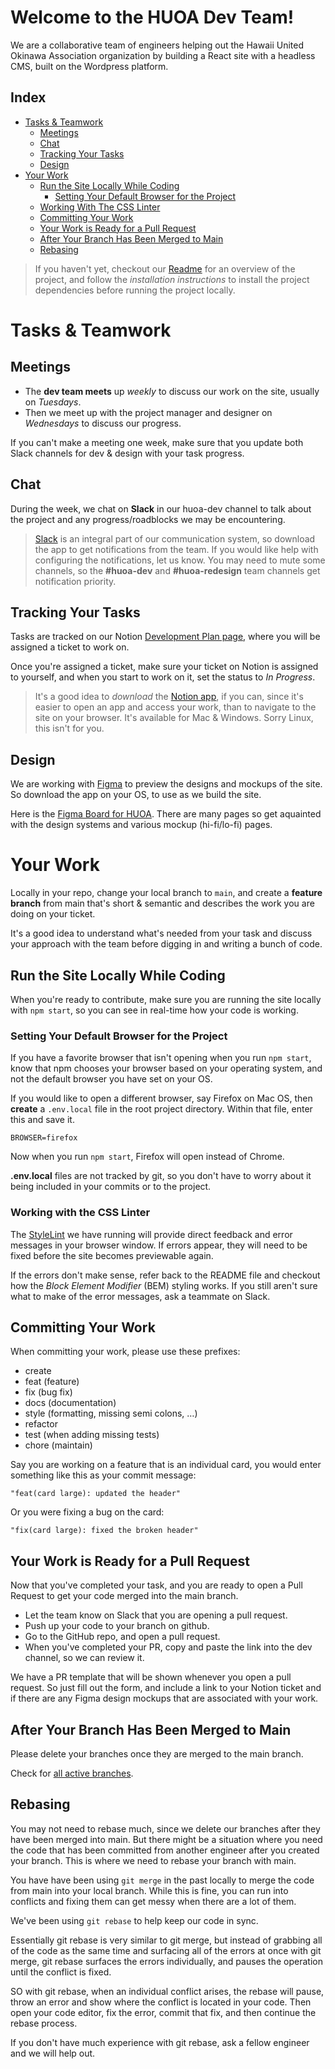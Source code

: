 # Welcome to the HUOA Dev Team! 

We are a collaborative team of engineers helping out the Hawaii United Okinawa Association organization by building a React site with a headless CMS, built on the Wordpress platform.

## Index
- [Tasks & Teamwork](#tasks-&-teamwork)
  - [Meetings](#meetings)
  - [Chat](#chat)
  - [Tracking Your Tasks](#tracking-your-tasks)
  - [Design](#design)
- [Your Work](#your-work)
  - [Run the Site Locally While Coding](#run-the-site-locally-while-coding)
    - [Setting Your Default Browser for the Project](#setting-your-default-browser-for-the-project)
  - [Working With The CSS Linter](#working-with-the-css-linter)
  - [Committing Your Work](#committing-your-work)
  - [Your Work is Ready for a Pull Request](#your-work-is-ready-for-a-pull-request)
  - [After Your Branch Has Been Merged to Main](#after-your-branch-has-been-merged-to-main)
  - [Rebasing](#rebasing)

>If you haven't yet, checkout our [Readme](https://github.com/Hawaian-United-Okinawa-Association/huoa-react/blob/main/README.md) for an overview of the project, and follow the *installation instructions* to install the project dependencies before running the project locally.

# Tasks & Teamwork

## Meetings
- The **dev team meets** up *weekly* to discuss our work on the site, usually on *Tuesdays*. 
- Then we meet up with the project manager and designer on *Wednesdays* to discuss our progress.

If you can't make a meeting one week, make sure that you update both Slack channels for dev & design with your task progress.

## Chat
During the week, we chat on **Slack** in our huoa-dev channel to talk about the project and any progress/roadblocks we may be encountering.

> [Slack](https://slack.com/downloads) is an integral part of our communication system, so download the app to get notifications from the team. If you would like help with configuring the notifications, let us know. You may need to mute some channels, so the **#huoa-dev** and **#huoa-redesign** team channels get notification priority.

## Tracking Your Tasks
Tasks are tracked on our Notion [Development Plan page](https://www.notion.so/082c4debcca24e4ea32a4185c7a7e0ae?v=eef8c0338f794c67921e15c3dce41178), where you will be assigned a ticket to work on. 

Once you're assigned a ticket, make sure your ticket on Notion is assigned to yourself, and when you start to work on it, set the status to *In Progress*.

>It's a good idea to *download* the [Notion app](https://www.notion.so/desktop), if you can, since it's easier to open an app and access your work, than to navigate to the site on your browser. It's available for Mac & Windows. Sorry Linux, this isn't for you.

## Design
We are working with [Figma](https://www.figma.com/downloads/) to preview the designs and mockups of the site. So download the app on your OS, to use as we build the site.

Here is the [Figma Board for HUOA](https://www.figma.com/file/fUItcdy9fKRHPggnncr2zl/HUOA-Team?node-id=6329%3A9240&viewport=-2671%2C926%2C0.420560747385025).
There are many pages so get aquainted with the design systems and various mockup (hi-fi/lo-fi) pages. 

# Your Work

Locally in your repo, change your local branch to `main`, and create a **feature branch** from main that's short & semantic and describes the work you are doing on your ticket. 

It's a good idea to understand what's needed from your task and discuss your approach with the team before digging in and writing a bunch of code.

## Run the Site Locally While Coding
When you're ready to contribute, make sure you are running the site locally with `npm start`, so you can see in real-time how your code is working.

### Setting Your Default Browser for the Project 
If you have a favorite browser that isn't opening when you run `npm start`, know that npm chooses your browser based on your operating system, and not the default browser you have set on your OS.

If you would like to open a different browser, say Firefox on Mac OS, then **create** a `.env.local` file in the root project directory. Within that file, enter this and save it.
```
BROWSER=firefox
```

Now when you run `npm start`, Firefox will open instead of Chrome.

**.env.local** files are not tracked by git, so you don't have to worry about it being included in your commits or to the project.

### Working with the CSS Linter
The [StyleLint](https://stylelint.io/) we have running will provide direct feedback and error messages in your browser window. If errors appear, they will need to be fixed before the site becomes previewable again.

If the errors don't make sense, refer back to the README file and checkout how the *Block Element Modifier* (BEM) styling works. If you still aren't sure what to make of the error messages, ask a teammate on Slack.

## Committing Your Work

When committing your work, please use these prefixes:

- create
- feat (feature)
- fix (bug fix)
- docs (documentation)
- style (formatting, missing semi colons, …)
- refactor
- test (when adding missing tests)
- chore (maintain)

Say you are working on a feature that is an individual card, you would enter something like this as your commit message:

```
"feat(card large): updated the header"
```

Or you were fixing a bug on the card:
```
"fix(card large): fixed the broken header"
```

## Your Work is Ready for a Pull Request
Now that you've completed your task, and you are ready to open a Pull Request to get your code merged into the main branch.

- Let the team know on Slack that you are opening a pull request.
- Push up your code to your branch on github.
- Go to the GitHub repo, and open a pull request.
- When you've completed your PR, copy and paste the link into the dev channel, so we can review it.

We have a PR template that will be shown whenever you open a pull request. So just fill out the form, and include a link to your Notion ticket and if there are any Figma design mockups that are associated with your work.

## After Your Branch Has Been Merged to Main
Please delete your branches once they are merged to the main branch.

Check for [all active branches](https://github.com/Hawaian-United-Okinawa-Association/huoa-react/branches/active).

## Rebasing

You may not need to rebase much, since we delete our branches after they have been merged into main. But there might be a situation where you need the code that has been committed from another engineer after you created your branch. This is where we need to rebase your branch with main.

You have have been using `git merge` in the past locally to merge the code from main into your local branch. While this is fine, you can run into conflicts and fixing them can get messy when there are a lot of them. 

We've been using `git rebase` to help keep our code in sync.

Essentially git rebase is very similar to git merge, but instead of grabbing all of the code as the same time and surfacing all of the errors at once with git merge, git rebase surfaces the errors individually, and pauses the operation until the conflict is fixed.

SO with git rebase, when an individual conflict arises, the rebase will pause, throw an error and show where the conflict is located in your code. Then open your code editor, fix the error, commit that fix, and then continue the rebase process.

If you don't have much experience with git rebase, ask a fellow engineer and we will help out.